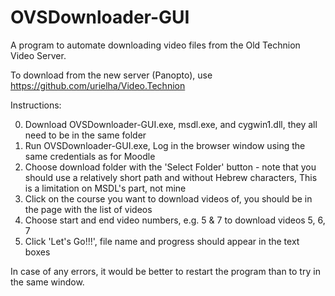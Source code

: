 # OVSDownloader-GUI
A program to automate downloading video files from the Old Technion Video Server.

To download from the new server (Panopto), use https://github.com/urielha/Video.Technion

Instructions:

0. Download OVSDownloader-GUI.exe, msdl.exe, and cygwin1.dll, they all need to be in the same folder
1. Run OVSDownloader-GUI.exe, Log in the browser window using the same credentials as for Moodle
2. Choose download folder with the 'Select Folder' button - note that you should use a relatively short path and without Hebrew characters,
This is a limitation on MSDL's part, not mine
3. Click on the course you want to download videos of, you should be in the page with the list of videos
4. Choose start and end video numbers, e.g. 5 & 7 to download videos 5, 6, 7
5. Click 'Let's Go!!!', file name and progress should appear in the text boxes

In case of any errors, it would be better to restart the program than to try in the same window.
